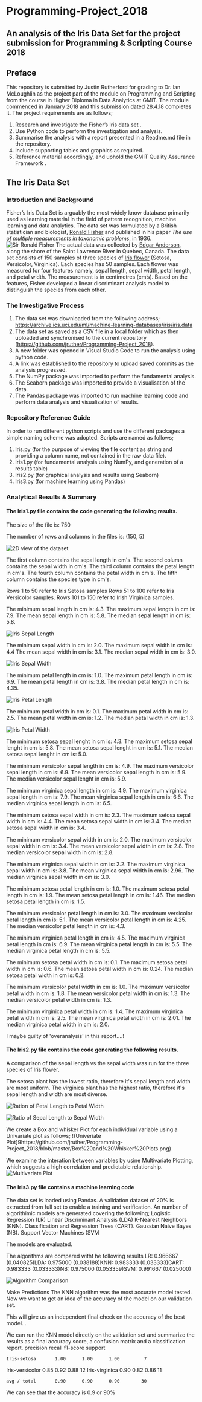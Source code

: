 # Programming-Project_2018
## An analysis of the Iris Data Set for the project submission for Programming & Scripting Course 2018

 
## Preface
This repository is submitted by Justin Rutherford for grading to Dr. Ian McLoughlin as the project part of the module on Programming and Scripting from the course in Higher Diploma in Data Analytics at GMIT.  The module commenced in January 2018 and this submission dated 28.4.18 completes it.
The project requirements are as follows;
1.	Research and investigate the Fisher’s Iris data set .
2.	Use Python code to perform the investigation and analysis.
3.	Summarise the analysis with a report presented in a Readme.md file in the repository.
4.	Include supporting tables and graphics as required.
5.	Reference material accordingly, and uphold the GMIT Quality Assurance Framework .

## The Iris Data Set
### Introduction and Background
Fisher’s Iris Data Set is arguably the most widely know database primarily used as learning material in the field of pattern recognition, machine learning and data analytics.
The data set was formulated by a British statistician and biologist, [Ronald Fisher](https://en.wikipedia.org/wiki/Ronald_Fisher) and published in his paper *The use of multiple measurements in taxonomic problems*, in 1936. ![Sir Ronald Fisher](https://upload.wikimedia.org/wikipedia/commons/thumb/4/46/R._A._Fischer.jpg/220px-R._A._Fischer.jpg) 
The actual data was collected by [Edgar Anderson](https://en.wikipedia.org/wiki/Edgar_Anderson), along the shore of the Saint Lawrence River in Quebec, Canada.
The data set consists of 150 samples of three species of [Iris flower](https://en.wikipedia.org/wiki/Iris_(plant)) (Setosa, Versicolor, Virginica).  Each species has 50 samples.  Each flower was measured for four features namely, sepal length, sepal width, petal length, and petal width.  The measurement is in centimetres (cm’s).  Based on the features, Fisher developed a linear discriminant analysis model to distinguish the species from each other. 

### The Investigative Process
1.	The data set was downloaded from the following address; https://archive.ics.uci.edu/ml/machine-learning-databases/iris/iris.data
2.	The data set as saved as a CSV file in a local folder which as then uploaded and synchronised  to the current repository (https://github.com/jruther/Programming-Project_2018).
3.	A new folder was opened in Visual Studio Code to run the analysis using python code.
4.	A link was established to the repository to upload saved commits as the analysis progressed.
5.	The NumPy package was imported to perform the fundamental analysis.
6.	The Seaborn package was imported to provide a visualisation of the data.
7.	The Pandas package was imported to run machine learning code and perform data analysis and visualisation of results.

### Repository Reference Guide
In order to run different python scripts and use the different packages a simple naming scheme was adopted.  Scripts are named as follows;
1.	Iris.py (for the purpose of viewing the file content as string and providing a column name, not contained in the raw data file).
2.	Iris1.py (for fundamental analysis using NumPy, and generation of a results table)
3.	Iris2.py (for graphical analysis and results using Seaborn)
4.	Iris3.py (for machine learning using Pandas)

### Analytical Results & Summary
#### The Iris1.py file contains the code generating the following results.

The size of the file is: 750

The number of rows and columns in the files is: (150, 5)

![2D view of the dataset](https://github.com/jruther/Programming-Project_2018/blob/master/2D%20View%20of%20the%20Iris%20Dataset.png)

The first column contains the sepal length in cm's.
The second column contains the sepal width in cm's.
The third column contains the petal length in cm's.
The fourth column contains the petal width in cm's.
The fifth column contains the species type in cm's.

Rows 1 to 50 refer to Iris Setosa samples
Rows 51 to 100 refer to Iris Versicolor samples.
Rows 101 to 150 refer to Irish Virginica samples.

The minimum sepal length in cm is: 4.3.
The maximum sepal length in cm is: 7.9.
The mean sepal length in cm is: 5.8.
The median sepal length in cm is: 5.8.

![Iris Sepal Length](https://github.com/jruther/Programming-Project_2018/blob/master/Iris%20Sepal%20Length.png)

The minimum sepal width in cm is: 2.0.
The maximum sepal width in cm is: 4.4
The mean sepal width in cm is: 3.1.
The median sepal width in cm is: 3.0.

![Iris Sepal Width](https://github.com/jruther/Programming-Project_2018/blob/master/Iris%20Sepal%20Width.png)

The minimum petal length in cm is: 1.0.
The maximum petal length in cm is: 6.9.
The mean petal length in cm is: 3.8.
The median petal length in cm is: 4.35.

![Iris Petal Length](https://github.com/jruther/Programming-Project_2018/blob/master/Iris%20Petal%20Lenght.png)

The minimum petal width in cm is: 0.1.
The maximum petal width in cm is: 2.5.
The mean petal width in cm is: 1.2.
The median petal width in cm is: 1.3.

![Iris Petal Width](https://github.com/jruther/Programming-Project_2018/blob/master/Irish%20Petal%20Width.png)

The minimum setosa sepal lenght in cm is: 4.3.
The maximum setosa sepal lenght in cm is: 5.8.
The mean setosa sepal lenght in cm is: 5.1.
The median setosa sepal lenght in cm is: 5.0.

The minimum versicolor sepal length in cm is: 4.9.
The maximum versicolor sepal length in cm is: 6.9.
The mean versicolor sepal length in cm is: 5.9.
The median versicolor sepal lenght in cm is: 5.9.

The minimum virginica sepal length in cm is: 4.9.
The maximum virginica sepal length in cm is: 7.9.
The mean virginica sepal length in cm is: 6.6.
The median virginica sepal length in cm is: 6.5.

The minimum setosa sepal width in cm is: 2.3.
The maximum setosa sepal width in cm is: 4.4.
The mean setosa sepal width in cm is: 3.4.
The median setosa sepal width in cm is: 3.4.

The minimum versicolor sepal width in cm is: 2.0.
The maximum versicolor sepal width in cm is: 3.4.
The mean versicolor sepal width in cm is: 2.8.
The median versicolor sepal width in cm is: 2.8.

The minimum virginica sepal width in cm is: 2.2.
The maximum virginica sepal width in cm is: 3.8.
The mean virginica sepal width in cm is: 2.96.
The median virginica sepal width in cm is: 3.0.

The minimum setosa petal length in cm is: 1.0.
The maximum setosa petal length in cm is: 1.9.
The mean setosa petal length in cm is: 1.46.
The median setosa petal length in cm is: 1.5.

The minimum versicolor petal length in cm is: 3.0.
The maximum versicolor petal length in cm is: 5.1.
The mean versicolor petal length in cm is: 4.25.
The median versicolor petal length in cm is: 4.3.

The minimum virginica petal length in cm is: 4.5.
The maximum virginica petal length in cm is: 6.9.
The mean virginica petal length in cm is: 5.5.
The median virginica petal length in cm is: 5.5.

The minimum setosa petal width in cm is: 0.1.
The maximum setosa petal width in cm is: 0.6.
The mean setosa petal width in cm is: 0.24.
The median setosa petal width in cm is: 0.2.

The minimum versicolor petal width in cm is: 1.0.
The maximum versicolor petal width in cm is: 1.8.
The mean versicolor petal width in cm is: 1.3.
The median versicolor petal width in cm is: 1.3.

The minimum virginica petal width in cm is: 1.4.
The maximum virginica petal width in cm is: 2.5.
The mean virginica petal width in cm is: 2.01.
The median virginica petal width in cm is: 2.0.

I maybe guilty of 'overanalysis' in this report....!

#### The Iris2.py file contains the code generating the following results.

A comparison of the sepal length vs the sepal width was run for the three species of Iris flower.

The setosa plant has the lowest ratio, therefore it's sepal length and width are most uniform.
The virginica plant has the highest ratio, therefore it's sepal length and width are most diverse.

![Ration of Petal Length to Petal Width](https://github.com/jruther/Programming-Project_2018/blob/master/Ratio%20of%20Petal%20Lenght%20to%20Petal%20Width%20for%20Iris%20Species.png)

![Ratio of Sepal Length to Sepal Width](https://github.com/jruther/Programming-Project_2018/blob/master/Ratio%20of%20Sepal%20Lenght%20to%20Sepal%20Width%20for%20the%203%20Species%20of%20Iris.png)

We create a Box and whisker Plot for each individual variable using a Univariate plot as follows;
!{Univeriate Plot]9https://github.com/jruther/Programming-Project_2018/blob/master/Box%20and%20Whisker%20Plots.png)

We examine the interation between variables by usine Multivariate Plotting, which suggests a high correlation and predictable relationship.
![Multivariate Plot](https://github.com/jruther/Programming-Project_2018/blob/master/Multivariate%20Plot%20demonstrating%20correlation.png)


#### The Iris3.py file contains a machine learning code 
The data set is loaded using Pandas.
A validation dataset of 20% is extracted from full set to enable a training and verification.
An number of algorithimic models are generated covering the following;
Logistic Regression (LR)
Linear Discriminant Analysis (LDA)
K-Nearest Neighbors (KNN).
Classification and Regression Trees (CART).
Gaussian Naive Bayes (NB).
Support Vector Machines (SVM

The models are evaluated.

The algorithms are compared witht he following results
LR: 0.966667 (0.040825)LDA: 0.975000 (0.038188)KNN: 0.983333 (0.033333)CART: 0.983333 (0.033333)NB: 0.975000 (0.053359)SVM: 0.991667 (0.025000)

![Algorithm Comparison](https://github.com/jruther/Programming-Project_2018/blob/master/Algorithm%20Comparison.png)


Make Predictions
The KNN algorithm was the most accurate model tested. Now we want to get an idea of the accuracy of the model on our validation set.

This will give us an independent final check on the accuracy of the best model. .

We can run the KNN model directly on the validation set and summarize the results as a final accuracy score, a confusion matrix and a classification report.
                 precision    recall  f1-score   support

    Iris-setosa       1.00      1.00      1.00         7
Iris-versicolor       0.85      0.92      0.88        12
 Iris-virginica       0.90      0.82      0.86        11

    avg / total       0.90      0.90      0.90        30

We can see that the accuracy is 0.9 or 90%





